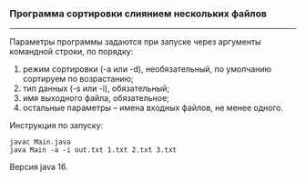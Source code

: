 ###  Программа сортировки слиянием нескольких файлов
***
Параметры программы задаются при запуске через аргументы командной строки, по порядку:
1. режим сортировки (-a или -d), необязательный, по умолчанию сортируем по возрастанию;
2. тип данных (-s или -i), обязательный;
3. имя выходного файла, обязательное;
4. остальные параметры – имена входных файлов, не менее одного. 

Инструкция по запуску:
````
javac Main.java
java Main -a -i out.txt 1.txt 2.txt 3.txt
````
Версия java 16.